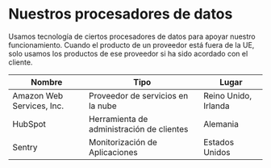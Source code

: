 # Nuestros procesadores de datos

Usamos tecnología de ciertos procesadores de datos para apoyar nuestro funcionamiento. Cuando el producto de un
proveedor está fuera de la UE, solo usamos los productos de ese proveedor si ha sido acordado con el cliente.

| Nombre                    | Tipo                                      | Lugar                | 
|---------------------------|-------------------------------------------|----------------------|
| Amazon Web Services, Inc. | Proveedor de servicios en la nube         | Reino Unido, Irlanda | 
| HubSpot                   | Herramienta de administración de clientes | Alemania             | 
| Sentry                    | Monitorización de Aplicaciones            | Estados Unidos       | 
